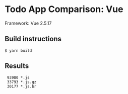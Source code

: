 # Todo App Comparison: Vue

Framework: Vue 2.5.17

## Build instructions

```
$ yarn build
```

## Results

```text
 93980 *.js
 33793 *.js.gz
 30177 *.js.br
```

